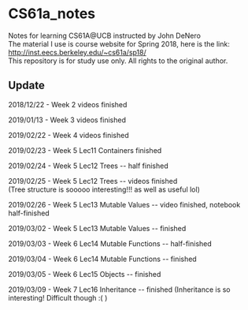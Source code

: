 # CS61a_notes
Notes for learning CS61A@UCB instructed by John DeNero<br>
The material I use is course website for Spring 2018, here is the link: http://inst.eecs.berkeley.edu/~cs61a/sp18/<br>
This repository is for study use only. All rights to the original author.

## Update
2018/12/22 - Week 2 videos finished

2019/01/13 - Week 3 videos finished 

2019/02/22 - Week 4 videos finished

2019/02/23 - Week 5 Lec11 Containers finished

2019/02/24 - Week 5 Lec12 Trees -- half finished

2019/02/25 - Week 5 Lec12 Trees -- videos finished <br> (Tree structure is sooooo interesting!!! as well as useful lol)

2019/02/26 - Week 5 Lec13 Mutable Values -- video finished, notebook half-finished

2019/03/02 - Week 5 Lec13 Mutable Values -- finished

2019/03/03 - Week 6 Lec14 Mutable Functions -- half-finished

2019/03/04 - Week 6 Lec14 Mutable Functions -- finished

2019/03/05 - Week 6 Lec15 Objects -- finished

2019/03/09 - Week 7 Lec16 Inheritance -- finished
(Inheritance is so interesting! Difficult though :( )
